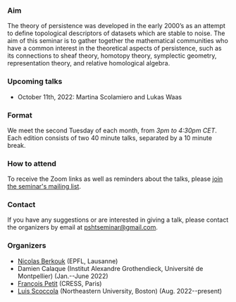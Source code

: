### Aim
The theory of persistence was developed in the early 2000’s as an attempt to define topological descriptors of datasets which are stable to noise.
The aim of this seminar is to gather together the mathematical communities who have a common interest in the theoretical aspects of persistence, such as its connections to sheaf theory, homotopy theory, symplectic geometry, representation theory, and relative homological algebra.


### Upcoming talks

- October 11th, 2022: Martina Scolamiero and Lukas Waas


### Format
We meet the second Tuesday of each month, from *3pm to 4:30pm CET*.
Each edition consists of two 40 minute talks, separated by a 10 minute break.


### How to attend
To receive the Zoom links as well as reminders about the talks, please [join the seminar's mailing list](https://groups.google.com/g/psht-seminar).


### Contact
If you have any suggestions or are interested in giving a talk, please contact the organizers by email at [pshtseminar@gmail.com](mailto:pshtseminar@gmail.com).


### Organizers
- [Nicolas Berkouk](https://nberkouk.github.io/index.html) (EPFL, Lausanne)
- Damien Calaque (Institut Alexandre Grothendieck, Université de Montpellier) (Jan.--June 2022)
- [François Petit](https://fpetit.org/) (CRESS, Paris)
- [Luis Scoccola](https://luisscoccola.github.io) (Northeastern University, Boston) (Aug. 2022--present)

